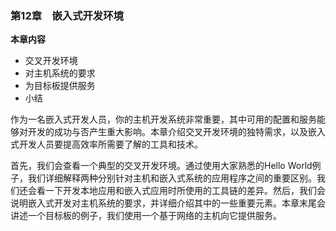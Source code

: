 ### 第12章　嵌入式开发环境

**本章内容**

+ 交叉开发环境
+ 对主机系统的要求
+ 为目标板提供服务
+ 小结

作为一名嵌入式开发人员，你的主机开发系统非常重要，其中可用的配置和服务能够对开发的成功与否产生重大影响。本章介绍交叉开发环境的独特需求，以及嵌入式开发人员要提高效率所需要了解的工具和技术。

首先，我们会查看一个典型的交叉开发环境。通过使用大家熟悉的Hello World例子，我们详细解释两种分别针对主机和嵌入式系统的应用程序之间的重要区别。我们还会看一下开发本地应用和嵌入式应用时所使用的工具链的差异。然后，我们会说明嵌入式开发对主机系统的要求，并详细介绍其中的一些重要元素。本章末尾会讲述一个目标板的例子，我们使用一个基于网络的主机向它提供服务。

